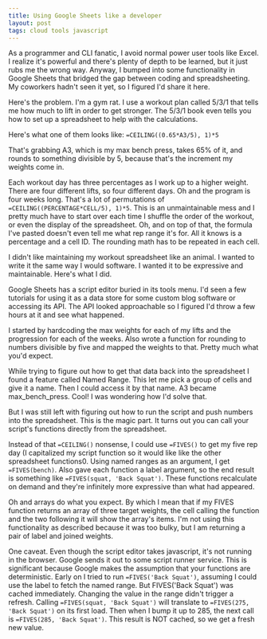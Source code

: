 ```yaml
---
title: Using Google Sheets like a developer
layout: post
tags: cloud tools javascript
---
```


As a programmer and CLI fanatic, I avoid normal power user tools like Excel.  I realize it's powerful and there's plenty of depth to be learned, but it just rubs me the wrong way.  Anyway, I bumped into some functionality in Google Sheets that bridged the gap between coding and spreadsheeting.  My coworkers hadn't seen it yet, so I figured I'd share it here.

Here's the problem.  I'm a gym rat.  I use a workout plan called 5/3/1 that tells me how much to lift in order to get stronger.  The 5/3/1 book even tells you how to set up a spreadsheet to help with the calculations.  

Here's what one of them looks like: `=CEILING((0.65*A3/5), 1)*5`

That's grabbing A3, which is my max bench press, takes 65% of it, and rounds to something divisible by 5, because that's the increment my weights come in.  

Each workout day has three percentages as I work up to a higher weight.  There are four different lifts, so four different days.  Oh and the program is four weeks long.  That's a lot of permutations of `=CEILING((PERCENTAGE*CELL/5), 1)*5`.  This is an unmaintainable mess and I pretty much have to start over each time I shuffle the order of the workout, or even the display of the spreadsheet.  Oh, and on top of that, the formula I've pasted doesn't even tell me what rep range it's for.  All it knows is a percentage and a cell ID.  The rounding math has to be repeated in each cell.

I didn't like maintaining my workout spreadsheet like an animal.  I wanted to write it the same way I would software.  I wanted it to be expressive and maintainable.  Here's what I did.

Google Sheets has a script editor buried in its tools menu.  I'd seen a few tutorials for using it as a data store for some custom blog software or accessing its API.  The API looked approachable so I figured I'd throw a few hours at it and see what happened.

I started by hardcoding the max weights for each of my lifts and the progression for each of the weeks.  Also wrote a function for rounding to numbers divisible by five and mapped the weights to that.  Pretty much what you'd expect.

While trying to figure out how to get that data back into the spreadsheet I found a feature called Named Range.  This let me pick a group of cells and give it a name.  Then I could access it by that name.  A3 became max_bench_press.  Cool!  I was wondering how I'd solve that.

But I was still left with figuring out how to run the script and push numbers into the spreadsheet.  This is the magic part.  It turns out you can call your script's functions directly from the spreadsheet.  

Instead of that `=CEILING()` nonsense, I could use `=FIVES()` to get my five rep day (I capitalized my script function so it would like like the other spreadsheet functions0.  Using named ranges as an argument, I get `=FIVES(bench)`.  Also gave each function a label argument, so the end result is something like `=FIVES(squat, 'Back Squat')`.  These functions recalculate on demand and they're infinitely more expressive than what had appeared.  

Oh and arrays do what you expect.  By which I mean that if my FIVES function returns an array of three target weights, the cell calling the function and the two following it will show the array's items.  I'm not using this functionality as described because it was too bulky, but I am returning a pair of label and joined weights.

One caveat.  Even though the script editor takes javascript, it's not running in the browser.  Google sends it out to some script runner service.  This is significant because Google makes the assumption that your functions are deterministic.  Early on I tried to run `=FIVES('Back Squat')`, assuming I could use the label to fetch the named range.  But FIVES('Back Squat') was cached immediately.  Changing the value in the range didn't trigger a refresh.  Calling `=FIVES(squat, 'Back Squat')` will translate to `=FIVES(275, 'Back Squat')` on its first load.  Then when I bump it up to 285, the next call is `=FIVES(285, 'Back Squat')`.  This result is NOT cached, so we get a fresh new value.  


